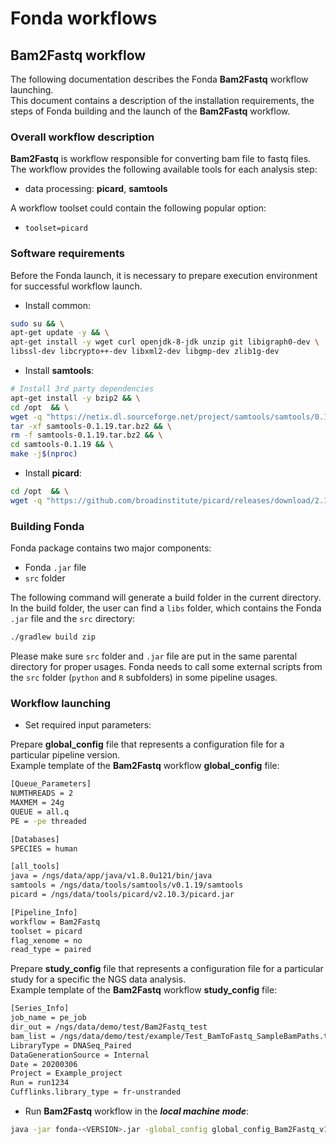 # Fonda workflows

## Bam2Fastq workflow

The following documentation describes the Fonda **Bam2Fastq** workflow launching.  
This document contains a description of the installation requirements, the steps of Fonda building and the launch of the **Bam2Fastq** workflow.

### Overall workflow description

**Bam2Fastq** is workflow responsible for converting bam file to fastq files.
The workflow provides the following available tools for each analysis step:

- data processing: **picard**, **samtools**

A workflow toolset could contain the following popular option:

- `toolset=picard`

### Software requirements

Before the Fonda launch, it is necessary to prepare execution environment for successful workflow launch.

- Install common:

``` bash
sudo su && \
apt-get update -y && \
apt-get install -y wget curl openjdk-8-jdk unzip git libigraph0-dev \
libssl-dev libcrypto++-dev libxml2-dev libgmp-dev zlib1g-dev
```
-  Install **samtools**:

``` bash
# Install 3rd party dependencies
apt-get install -y bzip2 && \
cd /opt  && \
wget -q "https://netix.dl.sourceforge.net/project/samtools/samtools/0.1.19/samtools-0.1.19.tar.bz2" && \
tar -xf samtools-0.1.19.tar.bz2 && \
rm -f samtools-0.1.19.tar.bz2 && \
cd samtools-0.1.19 && \
make -j$(nproc)
```

-  Install **picard**:

``` bash
cd /opt  && \
wget -q "https://github.com/broadinstitute/picard/releases/download/2.10.3/picard.jar"
```

### Building Fonda

Fonda package contains two major components:

- Fonda `.jar` file
- `src` folder

The following command will generate a build folder in the current directory. In the build folder, the user can find a `libs` folder, which contains the Fonda `.jar` file and the `src` directory:

``` bash
./gradlew build zip
```

Please make sure `src` folder and `.jar` file are put in the same parental directory for proper usages. Fonda needs to call some external scripts from the `src` folder (`python` and `R` subfolders) in some pipeline usages.

### Workflow launching

- Set required input parameters:

Prepare **global_config** file that represents a configuration file for a particular pipeline version.  
Example template of the **Bam2Fastq** workflow **global\_config** file:

``` bash
[Queue_Parameters]
NUMTHREADS = 2
MAXMEM = 24g
QUEUE = all.q
PE = -pe threaded

[Databases]
SPECIES = human

[all_tools]
java = /ngs/data/app/java/v1.8.0u121/bin/java
samtools = /ngs/data/tools/samtools/v0.1.19/samtools
picard = /ngs/data/tools/picard/v2.10.3/picard.jar

[Pipeline_Info]
workflow = Bam2Fastq
toolset = picard
flag_xenome = no
read_type = paired
```

Prepare **study_config** file that represents a configuration file for a particular study for a specific the NGS data analysis.  
Example template of the **Bam2Fastq** workflow **study\_config** file:

``` bash
[Series_Info]
job_name = pe_job
dir_out = /ngs/data/demo/test/Bam2Fastq_test
bam_list = /ngs/data/demo/test/example/Test_BamToFastq_SampleBamPaths.txt
LibraryType = DNASeq_Paired
DataGenerationSource = Internal
Date = 20200306
Project = Example_project
Run = run1234
Cufflinks.library_type = fr-unstranded
```

- Run **Bam2Fastq** workflow in the **_local machine mode_**:

``` bash
java -jar fonda-<VERSION>.jar -global_config global_config_Bam2Fastq_v1.1.txt -study_config config_Bam2Fastq_test.txt -local
```
